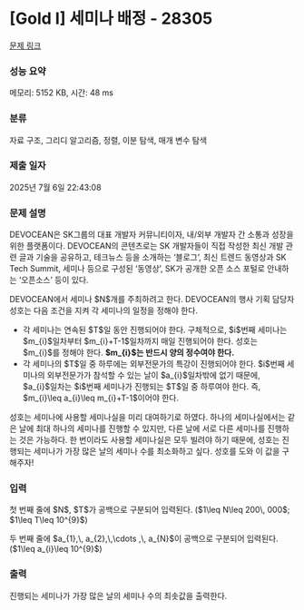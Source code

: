 # [Gold I] 세미나 배정 - 28305 

[문제 링크](https://www.acmicpc.net/problem/28305) 

### 성능 요약

메모리: 5152 KB, 시간: 48 ms

### 분류

자료 구조, 그리디 알고리즘, 정렬, 이분 탐색, 매개 변수 탐색

### 제출 일자

2025년 7월 6일 22:43:08

### 문제 설명

<p>DEVOCEAN은 SK그룹의 대표 개발자 커뮤니티이자, 내/외부 개발자 간 소통과 성장을 위한 플랫폼이다. DEVOCEAN의 콘텐츠로는 SK 개발자들이 직접 작성한 최신 개발 관련 글과 기술을 공유하고, 테크뉴스 등을 소개하는 ‘블로그’, 최신 트렌드 동영상과 SK Tech Summit, 세미나 등으로 구성된 ‘동영상’, SK가 공개한 오픈 소스 포털로 안내하는 ‘오픈소스’ 등이 있다.</p>

<p>DEVOCEAN에서 세미나 $N$개를 주최하려고 한다. DEVOCEAN의 행사 기획 담당자 성호는 다음 조건을 지켜 각 세미나의 일정을 정해야 한다.</p>

<ul>
	<li>각 세미나는 연속된 $T$일 동안 진행되어야 한다. 구체적으로, $i$번째 세미나는 $m_{i}$일차부터 $m_{i}+T-1$일차까지 매일 진행되어야 한다. 성호는 $m_{i}$를 정해야 한다. <strong>$m_{i}$는 반드시 양의 정수여야 한다.</strong></li>
	<li>각 세미나의 $T$일 중 하루에는 외부전문가의 특강이 진행되어야 한다. $i$번째 세미나의 외부전문가가 참석할 수 있는 날이 $a_{i}$일차밖에 없기 때문에, $a_{i}$일차는 $i$번째 세미나가 진행되는 $T$일 중 하루여야 한다. 즉, $m_{i}\leq a_{i}\leq m_{i}+T-1$이어야 한다.</li>
</ul>

<p>성호는 세미나에 사용할 세미나실을 미리 대여하기로 하였다. 하나의 세미나실에서는 같은 날에 최대 하나의 세미나를 진행할 수 있지만, 다른 날에 서로 다른 세미나를 진행하는 것은 가능하다. 한 번이라도 사용할 세미나실은 모두 빌려야 하기 때문에, 성호는 진행되는 세미나가 가장 많은 날의 세미나 수를 최소화하고 싶다. 성호를 도와 이 값을 구해주자!</p>

### 입력 

 <p>첫 번째 줄에 $N$, $T$가 공백으로 구분되어 입력된다. ($1\leq N\leq 200\, 000$; $1\leq T\leq 10^{9}$)</p>

<p>두 번째 줄에 $a_{1},\, a_{2},\,\cdots ,\, a_{N}$이 공백으로 구분되어 입력된다. ($1\leq a_{i}\leq 10^{9}$)</p>

### 출력 

 <p>진행되는 세미나가 가장 많은 날의 세미나 수의 최솟값을 출력한다.</p>

